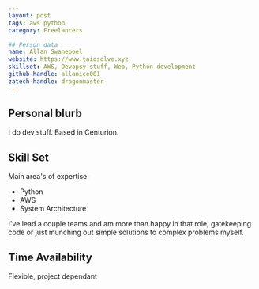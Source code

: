 ```yaml
---
layout: post
tags: aws python
category: Freelancers

## Person data
name: Allan Swanepoel
website: https://www.taiosolve.xyz
skillset: AWS, Devopsy stuff, Web, Python development
github-handle: allanice001
zatech-handle: dragonmaster
---
```


## Personal blurb
I do dev stuff. Based in Centurion.

## Skill Set
Main area's of expertise:
* Python
* AWS
* System Architecture

I've lead a couple teams and am more than happy in that role, gatekeeping code or just munching out simple solutions to complex problems myself.

## Time Availability
Flexible, project dependant
